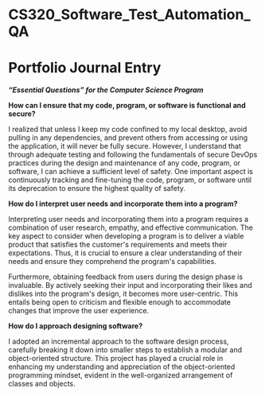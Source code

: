 # CS320_Software_Test_Automation_QA
# Portfolio Journal Entry
***“Essential Questions” for the Computer Science Program***

**How can I ensure that my code, program, or software is functional and secure?**

I realized that unless I keep my code confined to my local desktop, avoid pulling in any dependencies, and prevent others from accessing or using the application, it will never be fully secure. However, I understand that through adequate testing and following the fundamentals of secure DevOps practices during the design and maintenance of any code, program, or software, I can achieve a sufficient level of safety. One important aspect is continuously tracking and fine-tuning the code, program, or software until its deprecation to ensure the highest quality of safety.

**How do I interpret user needs and incorporate them into a program?**

Interpreting user needs and incorporating them into a program requires a combination of user research, empathy, and effective communication. The key aspect to consider when developing a program is to deliver a viable product that satisfies the customer's requirements and meets their expectations. Thus, it is crucial to ensure a clear understanding of their needs and ensure they comprehend the program's capabilities.

Furthermore, obtaining feedback from users during the design phase is invaluable. By actively seeking their input and incorporating their likes and dislikes into the program's design, it becomes more user-centric. This entails being open to criticism and flexible enough to accommodate changes that improve the user experience.

**How do I approach designing software?**

I adopted an incremental approach to the software design process, carefully breaking it down into smaller steps to establish a modular and object-oriented structure. This project has played a crucial role in enhancing my understanding and appreciation of the object-oriented programming mindset, evident in the well-organized arrangement of classes and objects.

